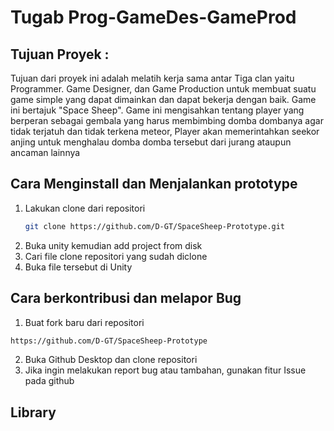 # Tugab Prog-GameDes-GameProd

## Tujuan Proyek :
Tujuan dari proyek ini adalah melatih kerja sama antar Tiga clan yaitu Programmer. Game Designer, dan Game Production untuk membuat suatu game simple yang dapat dimainkan dan dapat bekerja dengan baik.
Game ini bertajuk "Space Sheep". Game ini mengisahkan tentang player yang berperan sebagai gembala yang harus membimbing domba dombanya agar tidak terjatuh
dan tidak terkena meteor, Player akan memerintahkan seekor anjing untuk menghalau domba domba tersebut dari jurang ataupun ancaman lainnya

## Cara Menginstall dan Menjalankan prototype
1. Lakukan clone dari repositori
   ```bash
   git clone https://github.com/D-GT/SpaceSheep-Prototype.git
   ```
2. Buka unity kemudian add project from disk
3. Cari file clone repositori yang sudah diclone
4. Buka file tersebut di Unity

## Cara berkontribusi dan melapor Bug
1.	Buat fork baru dari repositori
   ```bash
   https://github.com/D-GT/SpaceSheep-Prototype
   ```
2. Buka Github Desktop dan clone repositori
3. Jika ingin melakukan report bug atau tambahan, gunakan fitur Issue pada github

## Library
